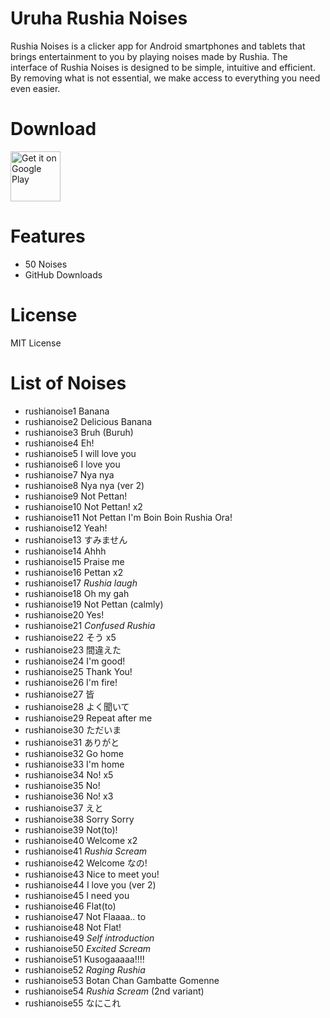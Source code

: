 # Uruha Rushia Noises
Rushia Noises is a clicker app for Android smartphones and tablets that brings entertainment to you by playing noises made by Rushia.
The interface of Rushia Noises is designed to be simple, intuitive and efficient. By removing what is not essential, we make access to everything you need even easier.

# Download
[<img src="https://play.google.com/intl/en_us/badges/images/generic/en_badge_web_generic.png"
alt="Get it on Google Play"
height="80">](https://play.google.com/store/apps/details?id=com.yuzumin.rushianoises)

# Features
* 50 Noises
* GitHub Downloads

# License
MIT License

# List of Noises
* rushianoise1 Banana
* rushianoise2 Delicious Banana
* rushianoise3 Bruh (Buruh)
* rushianoise4 Eh!
* rushianoise5 I will love you
* rushianoise6 I love you
* rushianoise7 Nya nya
* rushianoise8 Nya nya (ver 2)
* rushianoise9 Not Pettan!
* rushianoise10 Not Pettan! x2
* rushianoise11 Not Pettan I'm Boin Boin Rushia Ora!
* rushianoise12 Yeah!
* rushianoise13 すみません
* rushianoise14 Ahhh
* rushianoise15 Praise me
* rushianoise16 Pettan x2
* rushianoise17 *Rushia laugh*
* rushianoise18 Oh my gah
* rushianoise19 Not Pettan (calmly)
* rushianoise20 Yes!
* rushianoise21 *Confused Rushia*
* rushianoise22 そう x5
* rushianoise23 間違えた
* rushianoise24 I'm good!
* rushianoise25 Thank You!
* rushianoise26 I'm fire!
* rushianoise27 皆
* rushianoise28 よく聞いて
* rushianoise29 Repeat after me
* rushianoise30 ただいま
* rushianoise31 ありがと
* rushianoise32 Go home
* rushianoise33 I'm home
* rushianoise34 No! x5
* rushianoise35 No!
* rushianoise36 No! x3
* rushianoise37 えと
* rushianoise38 Sorry Sorry
* rushianoise39 Not(to)!
* rushianoise40 Welcome x2
* rushianoise41 *Rushia Scream*
* rushianoise42 Welcome なの!
* rushianoise43 Nice to meet you!
* rushianoise44 I love you (ver 2)
* rushianoise45 I need you
* rushianoise46 Flat(to)
* rushianoise47 Not Flaaaa.. to
* rushianoise48 Not Flat!
* rushianoise49 *Self introduction*
* rushianoise50 *Excited Scream*
* rushianoise51 Kusogaaaaa!!!!
* rushianoise52 *Raging Rushia*
* rushianoise53 Botan Chan Gambatte Gomenne
* rushianoise54 *Rushia Scream* (2nd variant)
* rushianoise55 なにこれ
